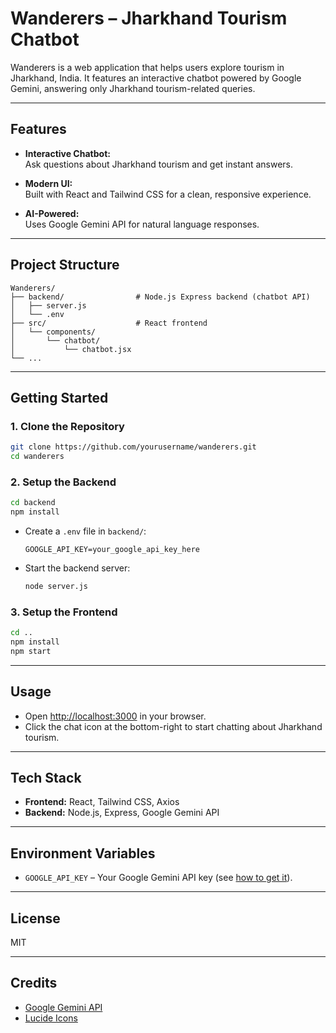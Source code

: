# Wanderers – Jharkhand Tourism Chatbot

Wanderers is a web application that helps users explore tourism in Jharkhand, India. It features an interactive chatbot powered by Google Gemini, answering only Jharkhand tourism-related queries.

---

## Features

- **Interactive Chatbot:**  
  Ask questions about Jharkhand tourism and get instant answers.

- **Modern UI:**  
  Built with React and Tailwind CSS for a clean, responsive experience.

- **AI-Powered:**  
  Uses Google Gemini API for natural language responses.

---

## Project Structure

```
Wanderers/
├── backend/                # Node.js Express backend (chatbot API)
│   ├── server.js
│   └── .env
├── src/                    # React frontend
│   └── components/
│       └── chatbot/
│           └── chatbot.jsx
└── ...
```

---

## Getting Started

### 1. Clone the Repository

```sh
git clone https://github.com/yourusername/wanderers.git
cd wanderers
```

### 2. Setup the Backend

```sh
cd backend
npm install
```

- Create a `.env` file in `backend/`:
  ```
  GOOGLE_API_KEY=your_google_api_key_here
  ```

- Start the backend server:
  ```sh
  node server.js
  ```

### 3. Setup the Frontend

```sh
cd ..
npm install
npm start
```

---

## Usage

- Open [http://localhost:3000](http://localhost:3000) in your browser.
- Click the chat icon at the bottom-right to start chatting about Jharkhand tourism.

---

## Tech Stack

- **Frontend:** React, Tailwind CSS, Axios
- **Backend:** Node.js, Express, Google Gemini API

---

## Environment Variables

- `GOOGLE_API_KEY` – Your Google Gemini API key (see [how to get it](https://ai.google.dev/gemini-api/docs/quickstart)).

---

## License

MIT

---

## Credits

- [Google Gemini API](https://ai.google.dev/)
- [Lucide Icons](https://lucide.dev/)
